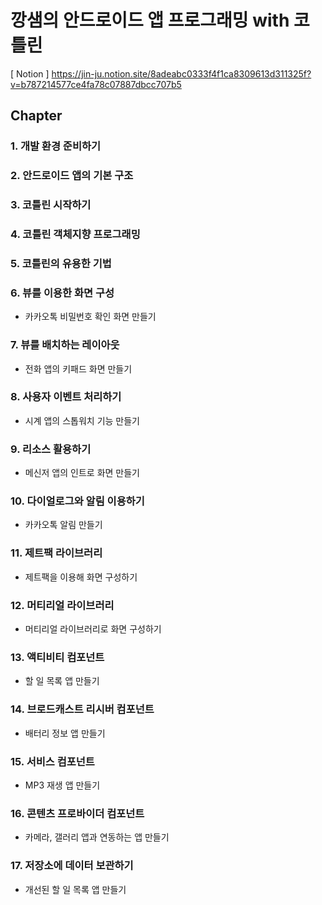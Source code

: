 # 깡샘의 안드로이드 앱 프로그래밍 with 코틀린
[ Notion ] https://jin-ju.notion.site/8adeabc0333f4f1ca8309613d311325f?v=b787214577ce4fa78c07887dbcc707b5

## Chapter
### 1. 개발 환경 준비하기

### 2. 안드로이드 앱의 기본 구조

### 3. 코틀린 시작하기

### 4. 코틀린 객체지향 프로그래밍

### 5. 코틀린의 유용한 기법

### 6. 뷰를 이용한 화면 구성
- 카카오톡 비밀번호 확인 화면 만들기

### 7. 뷰를 배치하는 레이아웃
- 전화 앱의 키패드 화면 만들기

### 8. 사용자 이벤트 처리하기
- 시계 앱의 스톱워치 기능 만들기

### 9. 리소스 활용하기
- 메신저 앱의 인트로 화면 만들기

### 10. 다이얼로그와 알림 이용하기
- 카카오톡 알림 만들기

### 11. 제트팩 라이브러리
- 제트팩을 이용해 화면 구성하기

### 12. 머티리얼 라이브러리
- 머티리얼 라이브러리로 화면 구성하기

### 13. 액티비티 컴포넌트
- 할 일 목록 앱 만들기

### 14. 브로드캐스트 리시버 컴포넌트
- 배터리 정보 앱 만들기

### 15. 서비스 컴포넌트
- MP3 재생 앱 만들기

### 16. 콘텐츠 프로바이더 컴포넌트
- 카메라, 갤러리 앱과 연동하는 앱 만들기

### 17. 저장소에 데이터 보관하기
- 개선된 할 일 목록 앱 만들기
